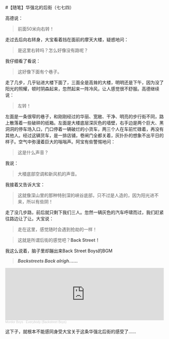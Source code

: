 #【随笔】华强北的后街（七七四）

高德说：

> 前面50米向右转！

走过去后向右转身，大宝看着挡在面前的摩天大楼，疑惑地问：

> 是这里右转吗？怎么好像没有路呢？

我仔细看了看说：

> 这好像下面有个巷子。

走了几步，几乎钻进大楼下面了，三面全是高耸的大楼，明明还是下午，因为没了阳光的照耀，顿时阴森起来，忽然起来一阵冷风，让人感觉很不舒服。高德继续说：

> 左转！

左面是一条很窄的巷子，和刚刚经过的华丽、宽敞、干净、明亮的步行街不同，路上散落着一些破碎的纸箱。左面是大楼底层深灰色的墙壁，右手边是两个巨大、黑洞洞的停车场入口，门口停着一辆破烂的小货车，两三个人在车前忙碌着，再没有其他人。经过这辆货车，是一排店铺，卷闸门全都关着，灰扑扑的想象不出平日的样子。空气中弥漫着巨大的嗡嗡声。阿宝有些警惕地问：

> 这是什么声音？

我说：

> 大楼底部空调和新风机的声音。

我接着又告诉大宝：

> 这就像深山里的那种特别深的峡谷底部，只不过是人造的，因为阳光进不来，所以有些阴！

走了没几步路，前后就只剩下我们三人。忽然一辆灰色的汽车呼啸而过，我们赶紧往路边让了让。大宝说：

> 走在这里，感觉随时会遇到抢劫的一样！

> 这就是所谓后街的感觉吧？**Back Street！**

我这么说着，脑子里却蹦出来Back Street Boys的BGM

> ***Backstreets Back alrigh……***

<iframe width="100%" height="166" scrolling="no" frameborder="no" allow="autoplay" src="https://w.soundcloud.com/player/?url=https%3A//api.soundcloud.com/tracks/23231699&color=%23ff5500&auto_play=true&hide_related=false&show_comments=true&show_user=true&show_reposts=false&show_teaser=true"></iframe><div style="font-size: 10px; color: #cccccc;line-break: anywhere;word-break: normal;overflow: hidden;white-space: nowrap;text-overflow: ellipsis; font-family: Interstate,Lucida Grande,Lucida Sans Unicode,Lucida Sans,Garuda,Verdana,Tahoma,sans-serif;font-weight: 100;"><a href="https://soundcloud.com/mordorboys" title="Mordor Boys" target="_blank" style="color: #cccccc; text-decoration: none;">Mordor Boys</a> · <a href="https://soundcloud.com/mordorboys/everybody-backstreet-boys" title="Everybody (Backstreet Boys)" target="_blank" style="color: #cccccc; text-decoration: none;">Everybody (Backstreet Boys)</a></div>

这下子，就根本不能感同身受大宝关于这条华强北后街的感受了……